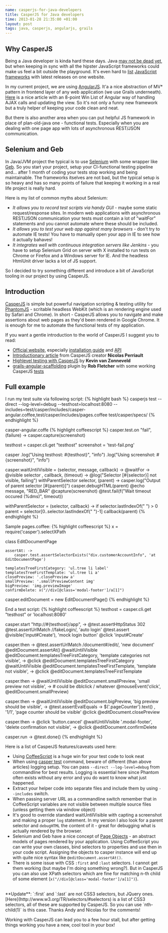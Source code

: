 ```yaml
--- 
name: casperjs-for-java-developers
title: CasperJS for Java developers
time: 2013-01-28 21:35:00 +01:00
layout: post
tags: java, casperjs, angularjs, grails
---
```

## Why CasperJS ##
Being a Java developer is kinda hard these days. Java [may not be dead yet](http://1.bp.blogspot.com/-GLkCsR5eEIA/TXELWvpXsEI/AAAAAAAAACc/Oym-S4t7nSc/s1600/java-is-dead.png), but when keeping in sync with all the hipster JavaScript frameworks could make us feel a bit outside the playground. It's even hard to [list](http://devrates.com/project/list?query=%5Bjavascript%5D) [JavaScript](http://jster.net/) [frameworks](http://todomvc.com/) with latest releases on one website.

In my current project, we are using [AngularJS](http://angularjs.org/). It'a a nice abstraction of MV* pattern in frontend layer of any web application (we use Grails underneath). [Here](http://thesmithfam.org/blog/2012/12/02/angularjs-is-too-humble-to-say-youre-doing-it-wrong/) is a nice article with an 8-point Win List of Angular way of handling AJAX calls and updating the view. So it's not only a funny new framework but a truly helper of keeping your code clean and neat.

But there is also another area when you can put helpful JS framework in place of plan-old-java one - functional tests. Especially when you are dealing with one page app with lots of asynchronous REST/JSON communication. 

## Selenium and Geb ##

In Java/JVM project the typical is to use [Selenium](http://seleniumhq.org/) with some wrapper like [Geb](http://www.gebish.org/). So you start your project, setup your CI-functional testing pipeline and... after 1 month of coding your tests stop working and being maintainable. The frameworks itselves are not bad, but the typical setup is so heavy and has so many points of failure that keeping it working in a real life project is really hard.

Here is my list of common myths about Selenium:
* *It allows you to record test scripts via handy GUI* - maybe some static request/response sites. In modern web applications with asynchronous REST/JSON communication your tests must contain a lot of "waitFor" statements and you cannot automate where these should be included.
* *It allows you to test your web app against many browsers* - don't try to automate IE tests! You have to manually open your app in IE to see how it actually bahaves!
* *It integrates well with continuous integration servers like Jenkins* - you have to setup Selenium Grid on server with X installed to run tests on Chrome or Firefox and a Windows server for IE. And the headless HtmlUnit driver lacks a lot of JS support.

So I decided to try something different and introduce a bit of JavaScript tooling in our project by using CasperJS.

## Introduction ##
[CasperJS](http://casperjs.org) is simple but powerful navigation scripting & testing utility for [PhantomJS](http://phantomjs.org) - scritable headless WebKit (which is an rendering engine used by Safari and Chrome). In short - CasperJS allows you to navigate and make assertions about web pages as they'd been rendered in Google Chrome. It is enough for me to automate the functional tests of my application.

If you want a gentle introduction to the world of CasperJS I suggest you to read:
* [Official website](http://casperjs.org), especially [installation guide](http://casperjs.org/installation.html) and [API](http://casperjs.org/api.html#casper)
* [Introductionary article](https://nicolas.perriault.net/code/2012/introducing-casperjs-toolkit-phantomjs/) from CasperJS creator **Nicolas Perriault**
* [Highlevel testing with CasperJS](http://kvz.io/blog/2012/11/03/highlevel-testing-with-casperjs/) by **Kevin van Zonneveld**
* [grails-angular-scaffolding](https://github.com/robfletcher/grails-angular-scaffolding) plugin by **Rob Fletcher** with some working CasperJS [tests](https://github.com/robfletcher/grails-angular-scaffolding/tree/master/test/apps/grails-ng)

## Full example  ##
I run my test suite via following script:
{% highlight bash %}
casperjs test --direct --log-level=debug --testhost=localhost:8080 --includes=test/casper/includes/casper-angular.coffee,test/casper/includes/pages.coffee test/casper/specs/
{% endhighlight %}

casper-angular.coffe
{% highlight coffeescript %}
casper.test.on "fail", (failure) ->
    casper.capture(screenshot)

testhost   = casper.cli.get "testhost"
screenshot = 'test-fail.png'

casper
    .log("Using testhost: #{testhost}", "info")
    .log("Using screenshot: #{screenshot}", "info")

casper.waitUntilVisible = (selector, message, callback) ->
    @waitFor ->
        @visible selector
    , callback, (timeout) ->
        @log("Selector [#{selector}] not visible, failing")
        withParentSelector selector, (parent) ->
            casper.log("Output of parent selector [#{parent}]")
            casper.debugHTML(parent)
        @echo message, "RED_BAR"
        @capture(screenshot)
        @test.fail(f("Wait timeout occured (%dms)", timeout))

withParentSelector = (selector, callback) ->
    if selector.lastIndexOf(" ") > 0
       parent = selector[0..selector.lastIndexOf(" ")-1]
       callback(parent)
{% endhighlight %}

Sample pages.coffee:
{% highlight coffeescript %}
x = require('casper').selectXPath

class EditDocumentPage

    assertAt: ->
        casper.test.assertSelectorExists("div.customerAccountInfo", 'at EditDocumentPage')

    templatesTreeFirstCategory: 'ul.tree li label'
    templatesTreeFirstTemplate: 'ul.tree li a'
    closePreview: '.closePreview a'
    smallPreview: '.smallPreviewContent img'
    bigPreview: 'img.previewImage'
    confirmDelete: x("//div[@class='modal-footer']/a[1]")

casper.editDocument = new EditDocumentPage()
{% endhighlight %}

End a test script:
{% highlight coffeescript %}
testhost = casper.cli.get "testhost" or 'localhost:8080'

casper.start "http://#{testhost}/app", ->
    @test.assertHttpStatus 302
    @test.assertUrlMatch /\/fakeLogin/, 'auto login'
    @test.assert @visible('input#Create'), 'mock login button'
    @click 'input#Create'

casper.then ->
    @test.assertUrlMatch /document#\/edit/, 'new document'
    @editDocument.assertAt()
    @waitUntilVisible @editDocument.templatesTreeFirstCategory, 'template categories not visible', ->
        @click @editDocument.templatesTreeFirstCategory
        @waitUntilVisible @editDocument.templatesTreeFirstTemplate, 'template not visible', ->
            @click @editDocument.templatesTreeFirstTemplate

casper.then ->
    @waitUntilVisible @editDocument.smallPreview, 'small preview not visible', ->
        # could be dblclick / whatever
        @mouseEvent('click', @editDocument.smallPreview)

casper.then ->
    @waitUntilVisible @editDocument.bigPreview, 'big preview should be visible', ->
        @test.assertEvalEquals ->
            $('.pageCounter').text()
        , '1/1', 'page counter should be visible'
        @click @editDocument.closePreview

casper.then ->
    @click 'button.cancel'
    @waitUntilVisible '.modal-footer', 'delete confirmation not visible', ->
        @click @editDocument.confirmDelete

casper.run ->
    @test.done()
{% endhighlight %}

Here is a list of CasperJS features/caveats used here:
* Using [CoffeeScript](http://coffeescript.org/) is a huge win for your test code to look neat
* When using [casper test](http://casperjs.org/testing.html#casper-test-command) command, beware of different (than above articles) logging setup. You can pass `--direct --log-level=debug` from commandline for best results. Logging is essential here since Phantom often exists without any error and you do want to know what just happened.
* Extract your helper code into separate files and include them by using `--includes` switch.
* When passing server URL as a commandline switch remember that in CoffeeScript variables are not visible between multiple source files (unless getting them via window object)
* It's good to override standard waitUntilVisible with capting a screenshot and making a proper `log` statement. In my version I also look for a parent selector and `debugHTML` the content of it - great for debugging what is actually rendered by the browser.
* Selenium and Geb have a nice concept of [Page Objects](http://code.google.com/p/selenium/wiki/PageObjects) - an abstract models of pages rendered by your application. Using CoffeeScript you can write your own classes, bind selectors to properties and use then in your code script. Assigning the objects to casper instance will end up with quite nice syntax like `@editDocument.assertAt()`.
* There is some issue with CSS `:first` and `:last` selectors. I cannot get them working (but maybe I'm doing something wrong?). But in CasperJS you can also use XPath selectors which are fine for matching n-th child of some element (`x("//div[@class='modal-footer']/a[1]")`).
<br/>
**Update**: `:first` and `:last` are not CSS3 selectors, but JQuery ones. [Here](http://www.w3.org/TR/selectors/#selectors) is a list of CSS3 selectors, all of these are supported by CasperJS. So you can use `nth-child(1)` is this case. Thanks Andy and Nicolas for the comments!

Working with CasperJS can lead you to a few hour stall, but after getting things working you have a new, cool tool in your box!
